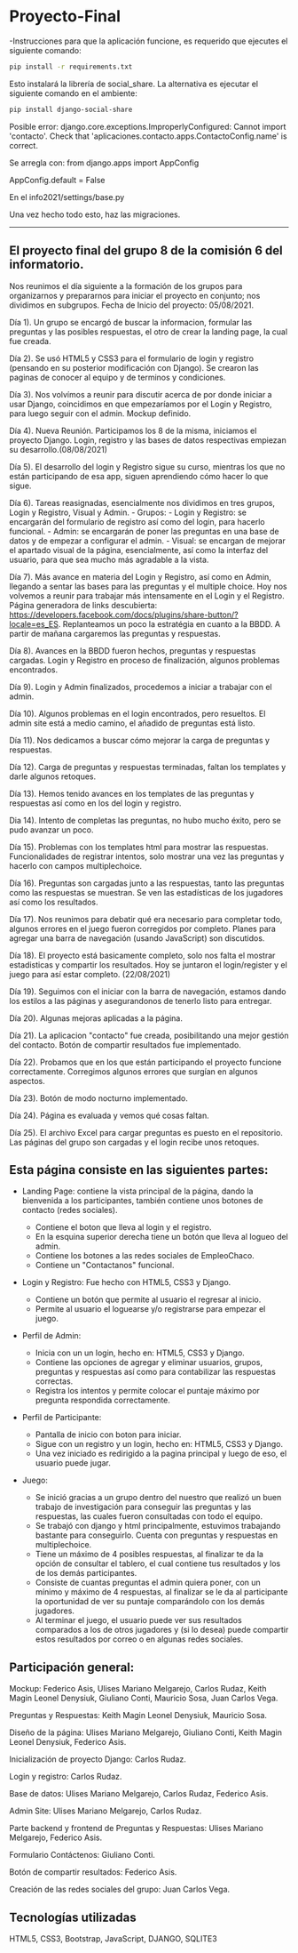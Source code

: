 # Proyecto-Final
-Instrucciones para que la aplicación funcione, es requerido que ejecutes el siguiente comando:
```bash
pip install -r requirements.txt
```
Esto instalará la librería de social_share. La alternativa es ejecutar el siguiente comando en el ambiente:

```bash
pip install django-social-share
```

Posible error: django.core.exceptions.ImproperlyConfigured: Cannot import 'contacto'. Check that 'aplicaciones.contacto.apps.ContactoConfig.name' is correct.

Se arregla con: from django.apps import AppConfig

AppConfig.default = False

En el info2021/settings/base.py

Una vez hecho todo esto, haz las migraciones.

--------------------------------------------------------------------------------------------------------------------------------------------------------------------
El proyecto final del grupo 8 de la comisión 6 del informatorio.
--------------------------------------
Nos reunimos el día siguiente a la formación de los grupos para organizarnos y prepararnos para iniciar el proyecto en conjunto; nos dividimos en subgrupos.
Fecha de Inicio del proyecto: 05/08/2021.

Día 1). Un grupo se encargó de buscar la informacion, formular las preguntas y las posibles respuestas, el otro de crear la landing page, la cual fue creada.

Día 2). Se usó HTML5 y CSS3 para el formulario de login y registro (pensando en su posterior modificación con Django). Se crearon las paginas de conocer al equipo y de terminos y condiciones.

Día 3). Nos volvímos a reunir para discutir acerca de por donde iniciar a usar Django, coincidimos en que empezaríamos por el Login y Registro, para luego seguir con el admin. Mockup definido.

Día 4). Nueva Reunión. Participamos los 8 de la misma, iniciamos el proyecto Django. Login, registro y las bases de datos respectivas empiezan su desarrollo.(08/08/2021)

Día 5). El desarrollo del login y Registro sigue su curso, mientras los que no están participando de esa app, siguen aprendiendo cómo hacer lo que sigue.

Día 6). Tareas reasignadas, esencialmente nos dividimos en tres grupos, Login y Registro, Visual y Admin. 
       - Grupos: 
              - Login y Registro: se encargarán del formulario de registro así como del login, para hacerlo funcional.
              - Admin: se encargarán de poner las preguntas en una base de datos y de empezar a configurar el admin.
              - Visual: se encargan de mejorar el apartado visual de la página, esencialmente, así como la interfaz del usuario, para que sea mucho más
              agradable a la vista.
              
Día 7). Más avance en materia del Login y Registro, así como en Admin, llegando a sentar las bases para las preguntas y el multiple choice. Hoy nos volvemos a reunir para trabajar más intensamente en el Login y el Registro. Página generadora de links descubierta: https://developers.facebook.com/docs/plugins/share-button/?locale=es_ES. Replanteamos un poco la estratégia en cuanto a la BBDD. A partir de mañana cargaremos las preguntas y respuestas.             

Día 8). Avances en la BBDD fueron hechos, preguntas y respuestas cargadas. Login y Registro en proceso de finalización, algunos problemas encontrados.

Día 9). Login y Admin finalizados, procedemos a iniciar a trabajar con el admin.

Día 10). Algunos problemas en el login encontrados, pero resueltos. El admin site está a medio camino, el añadido de preguntas está listo.

Día 11). Nos dedicamos a buscar cómo mejorar la carga de preguntas y respuestas.

Día 12). Carga de preguntas y respuestas terminadas, faltan los templates y darle algunos retoques.

Día 13). Hemos tenido avances en los templates de las preguntas y respuestas así como en los del login y registro.

Dia 14). Intento de completas las preguntas, no hubo mucho éxito, pero se pudo avanzar un poco.

Día 15). Problemas con los templates html para mostrar las respuestas. Funcionalidades de registrar intentos, solo mostrar una vez las preguntas y hacerlo con campos multiplechoice.

Día 16). Preguntas son cargadas junto a las respuestas, tanto las preguntas como las respuestas se muestran. Se ven las estadísticas de los jugadores así como los resultados.

Día 17). Nos reunimos para debatir qué era necesario para completar todo, algunos errores en el juego fueron corregidos por completo. Planes para agregar una barra de navegación (usando JavaScript) son discutidos. 

Día 18). El proyecto está basicamente completo, solo nos falta el mostrar estadisticas y compartir los resultados. Hoy se juntaron el login/register y el juego para así estar completo. (22/08/2021)

Día 19). Seguimos con el iniciar con la barra de navegación, estamos dando los estilos a las páginas y asegurandonos de tenerlo listo para entregar.

Día 20). Algunas mejoras aplicadas a la página.

Día 21). La aplicacion "contacto" fue creada, posibilitando una mejor gestión del contacto. Botón de compartir resultados fue implementado.

Día 22). Probamos que en los que están participando el proyecto funcione correctamente. Corregimos algunos errores que surgían en algunos aspectos.

Día 23). Botón de modo nocturno implementado.

Día 24). Página es evaluada y vemos qué cosas faltan.

Día 25). El archivo Excel para cargar preguntas es puesto en el repositorio. Las páginas del grupo son cargadas y el login recibe unos retoques.

Esta página consiste en las siguientes partes:
----------------------------
 - Landing Page: contiene la vista principal de la página, dando la bienvenida a los participantes, también contiene unos botones de contacto (redes sociales).
    - Contiene el boton que lleva al login y el registro.
    - En la esquina superior derecha tiene un botón que lleva al logueo del admin.
    - Contiene los botones a las redes sociales de EmpleoChaco.
    - Contiene un "Contactanos" funcional.
    
 - Login y Registro: Fue hecho con HTML5, CSS3 y Django.
    - Contiene un botón que permite al usuario el regresar al inicio. 
    - Permite al usuario el loguearse y/o registrarse para empezar el juego.
     
 - Perfil de Admin:
    -  Inicia con un un login, hecho en: HTML5, CSS3 y Django.
    -  Contiene las opciones de agregar y eliminar usuarios, grupos, preguntas y respuestas así como para contabilizar las respuestas correctas.  
    -  Registra los intentos y permite colocar el puntaje máximo por pregunta respondida correctamente.
    
 - Perfil de Participante:
    - Pantalla de inicio con boton para iniciar.
    - Sigue con un registro y un login, hecho en: HTML5, CSS3 y Django. 
    - Una vez iniciado es redirigido a la pagina principal y luego de eso, el usuario puede jugar. 
 
 - Juego:
    - Se inició gracias a un grupo dentro del nuestro que realizó un buen trabajo de investigación para conseguir las preguntas y las respuestas, las cuales fueron consultadas con todo el equipo. 
    - Se trabajó con django y html principalmente, estuvimos trabajando bastante para conseguirlo. Cuenta con preguntas y respuestas en multiplechoice.
    - Tiene un máximo de 4 posibles respuestas, al finalizar te da la opción de consultar el tablero, el cual contiene tus resultados y los de los demás participantes.
    - Consiste de cuantas preguntas el admin quiera poner, con un mínimo y máximo de 4 respuestas, al finalizar se le da al participante la oportunidad de ver su puntaje comparándolo con los demás jugadores. 
    - Al terminar el juego, el usuario puede ver sus resultados comparados a los de otros jugadores y (si lo desea) puede compartir estos resultados por correo o en algunas redes sociales.


 Participación general:
 ------------------
 Mockup: Federico Asis, Ulises Mariano Melgarejo, Carlos Rudaz, Keith Magin Leonel Denysiuk, Giuliano Conti, Mauricio Sosa, Juan Carlos Vega.
 
 Preguntas y Respuestas: Keith Magin Leonel Denysiuk, Mauricio Sosa.
 
 Diseño de la página: Ulises Mariano Melgarejo, Giuliano Conti, Keith Magin Leonel Denysiuk, Federico Asis.
 
 Inicialización de proyecto Django: Carlos Rudaz.
 
 Login y registro: Carlos Rudaz.
 
 Base de datos: Ulises Mariano Melgarejo, Carlos Rudaz, Federico Asis.
 
 Admin Site: Ulises Mariano Melgarejo, Carlos Rudaz.
 
 Parte backend y frontend de Preguntas y Respuestas: Ulises Mariano Melgarejo, Federico Asis.
 
 Formulario Contáctenos: Giuliano Conti.
 
 Botón de compartir resultados: Federico Asis.
 
 Creación de las redes sociales del grupo: Juan Carlos Vega.
 
 
 Tecnologías utilizadas
 ----------------------
 HTML5, CSS3, Bootstrap, JavaScript, DJANGO, SQLITE3
